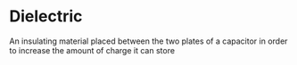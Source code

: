 # Dielectric
An insulating material placed between the two plates of a capacitor in order to increase the amount of charge it can store